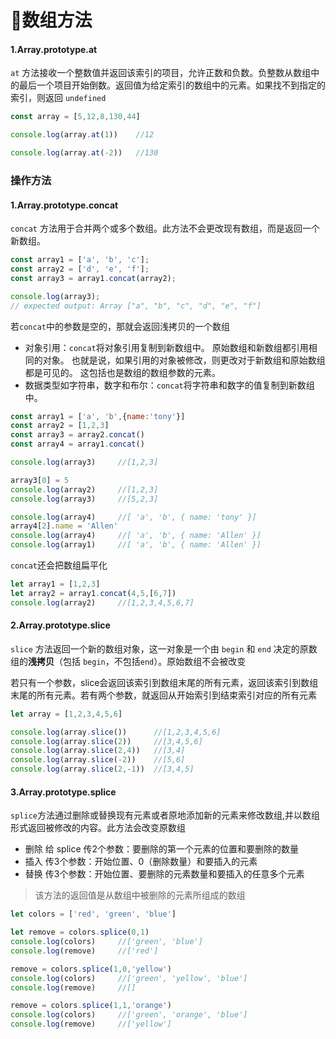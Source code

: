 # 🎉数组方法

#### 1.Array.prototype.at

`at` 方法接收一个整数值并返回该索引的项目，允许正数和负数。负整数从数组中的最后一个项目开始倒数。返回值为给定索引的数组中的元素。如果找不到指定的索引，则返回 `undefined`

```js
const array = [5,12,8,130,44]

console.log(array.at(1))	//12

console.log(array.at(-2))	//130
```



### 操作方法

#### 1.Array.prototype.concat

`concat` 方法用于合并两个或多个数组。此方法不会更改现有数组，而是返回一个新数组。

```js
const array1 = ['a', 'b', 'c'];
const array2 = ['d', 'e', 'f'];
const array3 = array1.concat(array2);

console.log(array3);
// expected output: Array ["a", "b", "c", "d", "e", "f"]
```



若`concat`中的参数是空的，那就会返回浅拷贝的一个数组

- 对象引用：`concat`将对象引用复制到新数组中。 原始数组和新数组都引用相同的对象。 也就是说，如果引用的对象被修改，则更改对于新数组和原始数组都是可见的。 这包括也是数组的数组参数的元素。
- 数据类型如字符串，数字和布尔：`concat`将字符串和数字的值复制到新数组中。

```js
const array1 = ['a', 'b',{name:'tony'}]
const array2 = [1,2,3]
const array3 = array2.concat()
const array4 = array1.concat()

console.log(array3)		//[1,2,3]

array3[0] = 5
console.log(array2)		//[1,2,3]
console.log(array3)		//[5,2,3]

console.log(array4)		//[ 'a', 'b', { name: 'tony' }]
array4[2].name = 'Allen'
console.log(array4)		//[ 'a', 'b', { name: 'Allen' }]
console.log(array1)		//[ 'a', 'b', { name: 'Allen' }]
```

`concat`还会把数组扁平化

```js
let array1 = [1,2,3]
let array2 = array1.concat(4,5,[6,7])
console.log(array2)		//[1,2,3,4,5,6,7]
```



#### 2.Array.prototype.slice

`slice` 方法返回一个新的数组对象，这一对象是一个由 `begin` 和 `end` 决定的原数组的**浅拷贝**（包括 `begin`，不包括`end`）。原始数组不会被改变

若只有一个参数，slice会返回该索引到数组末尾的所有元素，返回该索引到数组末尾的所有元素。若有两个参数，就返回从开始索引到结束索引对应的所有元素

```js
let array = [1,2,3,4,5,6]

console.log(array.slice())		//[1,2,3,4,5,6]
console.log(array.slice(2))		//[3,4,5,6]
console.log(array.slice(2,4))	//[3,4]
console.log(array.slice(-2))	//[5,6]
console.log(array.slice(2,-1))	//[3,4,5]
```



#### 3.Array.prototype.splice

`splice`方法通过删除或替换现有元素或者原地添加新的元素来修改数组,并以数组形式返回被修改的内容。此方法会改变原数组

- 删除	给 splice 传2个参数：要删除的第一个元素的位置和要删除的数量
- 插入	传3个参数：开始位置、0（删除数量）和要插入的元素
- 替换	传3个参数：开始位置、要删除的元素数量和要插入的任意多个元素

> 该方法的返回值是从数组中被删除的元素所组成的数组

```js
let colors = ['red', 'green', 'blue']

let remove = colors.splice(0,1)
console.log(colors)     //['green', 'blue']
console.log(remove)     //['red']

remove = colors.splice(1,0,'yellow')
console.log(colors)     //['green', 'yellow', 'blue']
console.log(remove)     //[]

remove = colors.splice(1,1,'orange')
console.log(colors)     //['green', 'orange', 'blue']
console.log(remove)     //['yellow']
```





